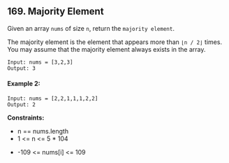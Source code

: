 ## 169. Majority Element

Given an array `nums` of size `n`, return the `majority element`.

The majority element is the element that appears more than `⌊n / 2⌋` times. You may assume that the majority element always exists in the array.
```
Input: nums = [3,2,3]
Output: 3
```

#### Example 2:
```
Input: nums = [2,2,1,1,1,2,2]
Output: 2
```

**Constraints:**

- n == nums.length
- 1 <= n <= 5 * 104
* -109 <= nums[i] <= 109